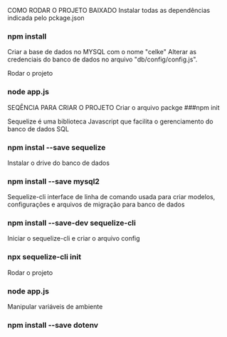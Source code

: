 COMO RODAR O PROJETO BAIXADO
Instalar todas as dependências indicada pelo pckage.json
### npm install

Criar a base de dados no MYSQL com o nome "celke"
Alterar as credenciais do banco de dados no arquivo "db/config/config.js".

Rodar o projeto
### node app.js


SEQÊNCIA PARA CRIAR O PROJETO
Criar o arquivo packge
###npm init

Sequelize é uma biblioteca Javascript que facilita o gerenciamento do banco de dados SQL
### npm instal --save sequelize

Instalar o drive do banco de dados
### npm install --save mysql2

Sequelize-cli interface de linha de comando usada para criar modelos, configurações e arquivos de migração para banco de dados
### npm install --save-dev sequelize-cli

Iniciar o sequelize-cli e criar o arquivo config
### npx sequelize-cli init

Rodar o projeto
### node app.js

Manipular variáveis de ambiente
### npm install --save dotenv